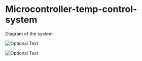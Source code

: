 # Microcontroller-temp-control-system

Diagram of the system

![Optional Text](../master/diagrams/msp430Diagram.png)

![Optional Text](../master/diagrams/system_diagram.png)
